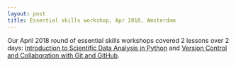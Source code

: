 ```yaml
---
layout: post
title: Essential skills workshop, Apr 2018, Amsterdam
---
```

Our April 2018 round of essential skills workshops covered 2 lessons over 2 days:
[Introduction to Scientific Data Analysis in Python](https://escience-academy.github.io/2018-04-20-Amsterdam/) and
[Version Control and Collaboration with Git and GitHub](https://escience-academy.github.io/2018-04-19-Amsterdam/).

